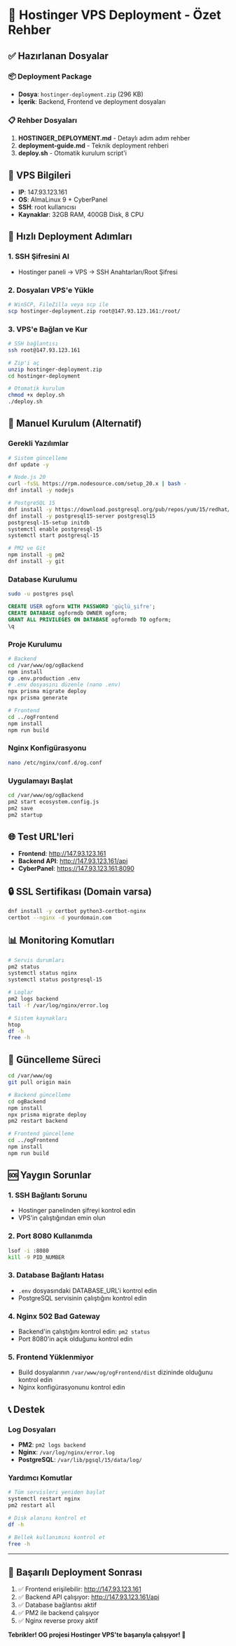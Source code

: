 # 🚀 Hostinger VPS Deployment - Özet Rehber

## ✅ Hazırlanan Dosyalar

### 📦 Deployment Package
- **Dosya**: `hostinger-deployment.zip` (296 KB)
- **İçerik**: Backend, Frontend ve deployment dosyaları

### 📋 Rehber Dosyaları
1. **HOSTINGER_DEPLOYMENT.md** - Detaylı adım adım rehber
2. **deployment-guide.md** - Teknik deployment rehberi  
3. **deploy.sh** - Otomatik kurulum script'i

## 🎯 VPS Bilgileri
- **IP**: 147.93.123.161
- **OS**: AlmaLinux 9 + CyberPanel
- **SSH**: root kullanıcısı
- **Kaynaklar**: 32GB RAM, 400GB Disk, 8 CPU

## 🚀 Hızlı Deployment Adımları

### 1. SSH Şifresini Al
- Hostinger paneli → VPS → SSH Anahtarları/Root Şifresi

### 2. Dosyaları VPS'e Yükle
```bash
# WinSCP, FileZilla veya scp ile
scp hostinger-deployment.zip root@147.93.123.161:/root/
```

### 3. VPS'e Bağlan ve Kur
```bash
# SSH bağlantısı
ssh root@147.93.123.161

# Zip'i aç
unzip hostinger-deployment.zip
cd hostinger-deployment

# Otomatik kurulum
chmod +x deploy.sh
./deploy.sh
```

## 🔧 Manuel Kurulum (Alternatif)

### Gerekli Yazılımlar
```bash
# Sistem güncelleme
dnf update -y

# Node.js 20
curl -fsSL https://rpm.nodesource.com/setup_20.x | bash -
dnf install -y nodejs

# PostgreSQL 15
dnf install -y https://download.postgresql.org/pub/repos/yum/15/redhat/rhel-9-x86_64/pgdg-redhat-repo-latest.noarch.rpm
dnf install -y postgresql15-server postgresql15
postgresql-15-setup initdb
systemctl enable postgresql-15
systemctl start postgresql-15

# PM2 ve Git
npm install -g pm2
dnf install -y git
```

### Database Kurulumu
```bash
sudo -u postgres psql
```
```sql
CREATE USER ogform WITH PASSWORD 'güçlü_şifre';
CREATE DATABASE ogformdb OWNER ogform;
GRANT ALL PRIVILEGES ON DATABASE ogformdb TO ogform;
\q
```

### Proje Kurulumu
```bash
# Backend
cd /var/www/og/ogBackend
npm install
cp .env.production .env
# .env dosyasını düzenle (nano .env)
npx prisma migrate deploy
npx prisma generate

# Frontend
cd ../ogFrontend
npm install
npm run build
```

### Nginx Konfigürasyonu
```bash
nano /etc/nginx/conf.d/og.conf
```

### Uygulamayı Başlat
```bash
cd /var/www/og/ogBackend
pm2 start ecosystem.config.js
pm2 save
pm2 startup
```

## 🌐 Test URL'leri
- **Frontend**: http://147.93.123.161
- **Backend API**: http://147.93.123.161/api
- **CyberPanel**: https://147.93.123.161:8090

## 🔒 SSL Sertifikası (Domain varsa)
```bash
dnf install -y certbot python3-certbot-nginx
certbot --nginx -d yourdomain.com
```

## 📊 Monitoring Komutları
```bash
# Servis durumları
pm2 status
systemctl status nginx
systemctl status postgresql-15

# Loglar
pm2 logs backend
tail -f /var/log/nginx/error.log

# Sistem kaynakları
htop
df -h
free -h
```

## 🔄 Güncelleme Süreci
```bash
cd /var/www/og
git pull origin main

# Backend güncelleme
cd ogBackend
npm install
npx prisma migrate deploy
pm2 restart backend

# Frontend güncelleme
cd ../ogFrontend
npm install
npm run build
```

## 🆘 Yaygın Sorunlar

### 1. SSH Bağlantı Sorunu
- Hostinger panelinden şifreyi kontrol edin
- VPS'in çalıştığından emin olun

### 2. Port 8080 Kullanımda
```bash
lsof -i :8080
kill -9 PID_NUMBER
```

### 3. Database Bağlantı Hatası
- `.env` dosyasındaki DATABASE_URL'i kontrol edin
- PostgreSQL servisinin çalıştığını kontrol edin

### 4. Nginx 502 Bad Gateway
- Backend'in çalıştığını kontrol edin: `pm2 status`
- Port 8080'in açık olduğunu kontrol edin

### 5. Frontend Yüklenmiyor
- Build dosyalarının `/var/www/og/ogFrontend/dist` dizininde olduğunu kontrol edin
- Nginx konfigürasyonunu kontrol edin

## 📞 Destek

### Log Dosyaları
- **PM2**: `pm2 logs backend`
- **Nginx**: `/var/log/nginx/error.log`
- **PostgreSQL**: `/var/lib/pgsql/15/data/log/`

### Yardımcı Komutlar
```bash
# Tüm servisleri yeniden başlat
systemctl restart nginx
pm2 restart all

# Disk alanını kontrol et
df -h

# Bellek kullanımını kontrol et
free -h
```

---

## 🎉 Başarılı Deployment Sonrası

1. ✅ Frontend erişilebilir: http://147.93.123.161
2. ✅ Backend API çalışıyor: http://147.93.123.161/api
3. ✅ Database bağlantısı aktif
4. ✅ PM2 ile backend çalışıyor
5. ✅ Nginx reverse proxy aktif

**Tebrikler! OG projesi Hostinger VPS'te başarıyla çalışıyor! 🚀** 
